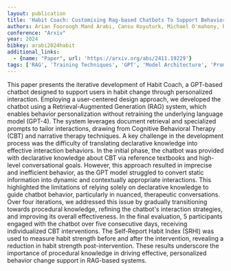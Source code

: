 ```yaml
---
layout: publication
title: 'Habit Coach: Customising Rag-based Chatbots To Support Behavior Change'
authors: Arian Fooroogh Mand Arabi, Cansu Koyuturk, Michael O'mahony, Raffaella Calati, Dimitri Ognibene
conference: "Arxiv"
year: 2024
bibkey: arabi2024habit
additional_links:
  - {name: "Paper", url: 'https://arxiv.org/abs/2411.19229'}
tags: ['RAG', 'Training Techniques', 'GPT', 'Model Architecture', 'Prompting', 'Reinforcement Learning']
---
```

This paper presents the iterative development of Habit Coach, a GPT-based
chatbot designed to support users in habit change through personalized
interaction. Employing a user-centered design approach, we developed the
chatbot using a Retrieval-Augmented Generation (RAG) system, which enables
behavior personalization without retraining the underlying language model
(GPT-4). The system leverages document retrieval and specialized prompts to
tailor interactions, drawing from Cognitive Behavioral Therapy (CBT) and
narrative therapy techniques. A key challenge in the development process was
the difficulty of translating declarative knowledge into effective interaction
behaviors. In the initial phase, the chatbot was provided with declarative
knowledge about CBT via reference textbooks and high-level conversational
goals. However, this approach resulted in imprecise and inefficient behavior,
as the GPT model struggled to convert static information into dynamic and
contextually appropriate interactions. This highlighted the limitations of
relying solely on declarative knowledge to guide chatbot behavior, particularly
in nuanced, therapeutic conversations. Over four iterations, we addressed this
issue by gradually transitioning towards procedural knowledge, refining the
chatbot's interaction strategies, and improving its overall effectiveness. In
the final evaluation, 5 participants engaged with the chatbot over five
consecutive days, receiving individualized CBT interventions. The Self-Report
Habit Index (SRHI) was used to measure habit strength before and after the
intervention, revealing a reduction in habit strength post-intervention. These
results underscore the importance of procedural knowledge in driving effective,
personalized behavior change support in RAG-based systems.
